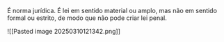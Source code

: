 É norma jurídica. É lei em sentido material ou amplo, mas não em sentido formal ou estrito, de modo que não pode criar lei penal.

![[Pasted image 20250310121342.png]]

